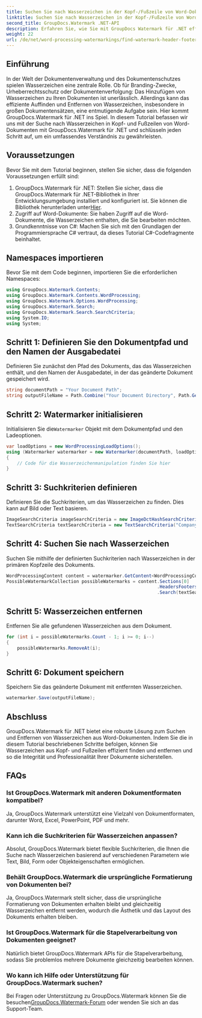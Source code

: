 ```yaml
---
title: Suchen Sie nach Wasserzeichen in der Kopf-/Fußzeile von Word-Dokumenten
linktitle: Suchen Sie nach Wasserzeichen in der Kopf-/Fußzeile von Word-Dokumenten
second_title: GroupDocs.Watermark .NET-API
description: Erfahren Sie, wie Sie mit GroupDocs Watermark für .NET effizient Wasserzeichen aus Word-Dokumenten finden und entfernen und so die Integrität und Professionalität von Dokumenten gewährleisten.
weight: 22
url: /de/net/word-processing-watermarkings/find-watermark-header-footer-word-docs/
---
```

## Einführung
In der Welt der Dokumentenverwaltung und des Dokumentenschutzes spielen Wasserzeichen eine zentrale Rolle. Ob für Branding-Zwecke, Urheberrechtsschutz oder Dokumentenverfolgung: Das Hinzufügen von Wasserzeichen zu Ihren Dokumenten ist unerlässlich. Allerdings kann das effiziente Auffinden und Entfernen von Wasserzeichen, insbesondere in großen Dokumentensätzen, eine entmutigende Aufgabe sein. Hier kommt GroupDocs.Watermark für .NET ins Spiel. In diesem Tutorial befassen wir uns mit der Suche nach Wasserzeichen in Kopf- und Fußzeilen von Word-Dokumenten mit GroupDocs.Watermark für .NET und schlüsseln jeden Schritt auf, um ein umfassendes Verständnis zu gewährleisten.
## Voraussetzungen
Bevor Sie mit dem Tutorial beginnen, stellen Sie sicher, dass die folgenden Voraussetzungen erfüllt sind:
1. GroupDocs.Watermark für .NET: Stellen Sie sicher, dass die GroupDocs.Watermark für .NET-Bibliothek in Ihrer Entwicklungsumgebung installiert und konfiguriert ist. Sie können die Bibliothek herunterladen unter[Hier](https://releases.groupdocs.com/Watermark/net/).
2. Zugriff auf Word-Dokumente: Sie haben Zugriff auf die Word-Dokumente, die Wasserzeichen enthalten, die Sie bearbeiten möchten.
3. Grundkenntnisse von C#: Machen Sie sich mit den Grundlagen der Programmiersprache C# vertraut, da dieses Tutorial C#-Codefragmente beinhaltet.
## Namespaces importieren
Bevor Sie mit dem Code beginnen, importieren Sie die erforderlichen Namespaces:
```csharp
using GroupDocs.Watermark.Contents;
using GroupDocs.Watermark.Contents.WordProcessing;
using GroupDocs.Watermark.Options.WordProcessing;
using GroupDocs.Watermark.Search;
using GroupDocs.Watermark.Search.SearchCriteria;
using System.IO;
using System;
```
## Schritt 1: Definieren Sie den Dokumentpfad und den Namen der Ausgabedatei
Definieren Sie zunächst den Pfad des Dokuments, das das Wasserzeichen enthält, und den Namen der Ausgabedatei, in der das geänderte Dokument gespeichert wird.
```csharp
string documentPath = "Your Document Path";
string outputFileName = Path.Combine("Your Document Directory", Path.GetFileName(documentPath));
```
## Schritt 2: Watermarker initialisieren
 Initialisieren Sie die`Watermarker` Objekt mit dem Dokumentpfad und den Ladeoptionen.
```csharp
var loadOptions = new WordProcessingLoadOptions();
using (Watermarker watermarker = new Watermarker(documentPath, loadOptions))
{
    // Code für die Wasserzeichenmanipulation finden Sie hier
}
```
## Schritt 3: Suchkriterien definieren
Definieren Sie die Suchkriterien, um das Wasserzeichen zu finden. Dies kann auf Bild oder Text basieren.
```csharp
ImageSearchCriteria imageSearchCriteria = new ImageDctHashSearchCriteria(Constants.LogoPng);
TextSearchCriteria textSearchCriteria = new TextSearchCriteria("Company Name");
```
## Schritt 4: Suchen Sie nach Wasserzeichen
Suchen Sie mithilfe der definierten Suchkriterien nach Wasserzeichen in der primären Kopfzeile des Dokuments.
```csharp
WordProcessingContent content = watermarker.GetContent<WordProcessingContent>();
PossibleWatermarkCollection possibleWatermarks = content.Sections[0]
                                                        .HeadersFooters[OfficeHeaderFooterType.HeaderPrimary]
                                                        .Search(textSearchCriteria.Or(imageSearchCriteria));
```
## Schritt 5: Wasserzeichen entfernen
Entfernen Sie alle gefundenen Wasserzeichen aus dem Dokument.
```csharp
for (int i = possibleWatermarks.Count - 1; i >= 0; i--)
{
    possibleWatermarks.RemoveAt(i);
}
```
## Schritt 6: Dokument speichern
Speichern Sie das geänderte Dokument mit entfernten Wasserzeichen.
```csharp
watermarker.Save(outputFileName);
```

## Abschluss
GroupDocs.Watermark für .NET bietet eine robuste Lösung zum Suchen und Entfernen von Wasserzeichen aus Word-Dokumenten. Indem Sie die in diesem Tutorial beschriebenen Schritte befolgen, können Sie Wasserzeichen aus Kopf- und Fußzeilen effizient finden und entfernen und so die Integrität und Professionalität Ihrer Dokumente sicherstellen.
## FAQs
### Ist GroupDocs.Watermark mit anderen Dokumentformaten kompatibel?
Ja, GroupDocs.Watermark unterstützt eine Vielzahl von Dokumentformaten, darunter Word, Excel, PowerPoint, PDF und mehr.
### Kann ich die Suchkriterien für Wasserzeichen anpassen?
Absolut, GroupDocs.Watermark bietet flexible Suchkriterien, die Ihnen die Suche nach Wasserzeichen basierend auf verschiedenen Parametern wie Text, Bild, Form oder Objekteigenschaften ermöglichen.
### Behält GroupDocs.Watermark die ursprüngliche Formatierung von Dokumenten bei?
Ja, GroupDocs.Watermark stellt sicher, dass die ursprüngliche Formatierung von Dokumenten erhalten bleibt und gleichzeitig Wasserzeichen entfernt werden, wodurch die Ästhetik und das Layout des Dokuments erhalten bleiben.
### Ist GroupDocs.Watermark für die Stapelverarbeitung von Dokumenten geeignet?
Natürlich bietet GroupDocs.Watermark APIs für die Stapelverarbeitung, sodass Sie problemlos mehrere Dokumente gleichzeitig bearbeiten können.
### Wo kann ich Hilfe oder Unterstützung für GroupDocs.Watermark suchen?
 Bei Fragen oder Unterstützung zu GroupDocs.Watermark können Sie die besuchen[GroupDocs.Watermark-Forum](https://forum.groupdocs.com/c/watermark/19) oder wenden Sie sich an das Support-Team.